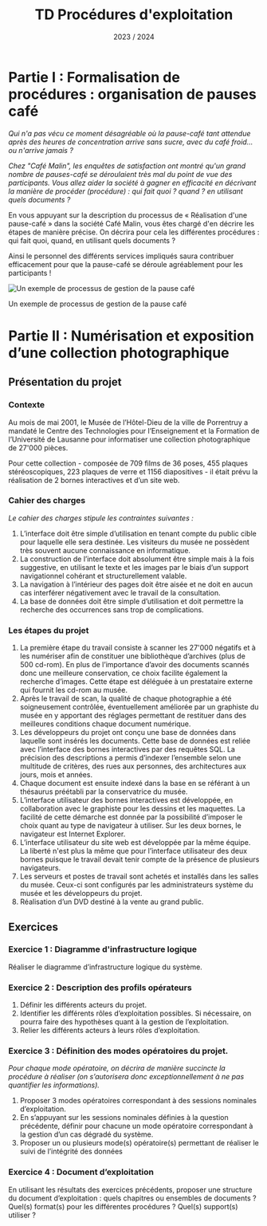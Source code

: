 ﻿---
title: TD Procédures d'exploitation
date: 2023 / 2024
---

# Partie I : Formalisation de procédures : organisation de pauses café

_Qui n'a pas vécu ce moment désagréable où la pause-café tant attendue après des heures de concentration arrive sans sucre, avec du café froid... ou n'arrive jamais ?_

_Chez "Café Malin", les enquêtes de satisfaction ont montré qu'un grand nombre de pauses-café se déroulaient très mal du point de vue des participants. Vous allez aider la société à gagner en efficacité en décrivant la manière de procéder (procédure) : qui fait quoi ? quand ? en utilisant quels documents ?_

En vous appuyant sur la description du processus de « Réalisation d'une pause-café » dans la société Café Malin, vous êtes chargé d'en décrire les étapes de manière précise. On décrira pour cela les différentes procédures : qui fait quoi, quand, en utilisant quels documents ?

Ainsi le personnel des différents services impliqués saura contribuer efficacement pour que la pause-café se déroule agréablement pour les participants !

![Un exemple de processus de gestion de la pause café](@assets/management/pause-cafe.png)

<div class="caption">Un exemple de processus de gestion de la pause café</div>

# Partie II : Numérisation et exposition d’une collection photographique

## Présentation du projet

### Contexte

Au mois de mai 2001, le Musée de l’Hôtel-Dieu de la ville de Porrentruy a mandaté le Centre des Technologies pour l’Enseignement et la Formation de l’Université de Lausanne pour informatiser une collection photographique de 27'000 pièces.

Pour cette collection - composée de 709 films de 36 poses, 455 plaques stéréoscopiques, 223 plaques de verre et 1156 diapositives - il était prévu la réalisation de 2 bornes interactives et d’un site web.

### Cahier des charges

_Le cahier des charges stipule les contraintes suivantes :_

1. L’interface doit être simple d’utilisation en tenant compte du public cible pour laquelle elle sera destinée. Les visiteurs du musée ne possèdent très souvent aucune connaissance en informatique.
1. La construction de l’interface doit absolument être simple mais à la fois suggestive, en utilisant le texte et les images par le biais d’un support navigationnel cohérant et structurellement valable.
1. La navigation à l’intérieur des pages doit être aisée et ne doit en aucun cas interférer négativement avec le travail de la consultation.
1. La base de données doit être simple d’utilisation et doit permettre la recherche des occurrences sans trop de complications.

### Les étapes du projet

1. La première étape du travail consiste à scanner les 27'000 négatifs et à les numériser afin de constituer une bibliothèque d’archives (plus de 500 cd-rom). En plus de l’importance d’avoir des documents scannés donc une meilleure conservation, ce choix facilite également la recherche d’images. Cette étape est déléguée à un prestataire externe qui fournit les cd-rom au musée.
1. Après le travail de scan, la qualité de chaque photographie a été soigneusement contrôlée, éventuellement améliorée par un graphiste du musée en y apportant des réglages permettant de restituer dans des meilleures conditions chaque document numérique.
1. Les développeurs du projet ont conçu une base de données dans laquelle sont insérés les documents. Cette base de données est reliée avec l’interface des bornes interactives par des requêtes SQL. La précision des descriptions a permis d’indexer l’ensemble selon une multitude de critères, des rues aux personnes, des architectures aux jours, mois et années.
1. Chaque document est ensuite indexé dans la base en se référant à un thésaurus préétabli par la conservatrice du musée.
1. L’interface utilisateur des bornes interactives est développée, en collaboration avec le graphiste pour les dessins et les maquettes. La facilité de cette démarche est donnée par la possibilité d’imposer le choix quant au type de navigateur à utiliser. Sur les deux bornes, le navigateur est Internet Explorer.
1. L’interface utilisateur du site web est développée par la même équipe. La liberté n'est plus la même que pour l’interface utilisateur des deux bornes puisque le travail devait tenir compte de la présence de plusieurs navigateurs.
1. Les serveurs et postes de travail sont achetés et installés dans les salles du musée. Ceux-ci sont configurés par les administrateurs système du musée et les développeurs du projet.
1. Réalisation d’un DVD destiné à la vente au grand public.

## Exercices

### Exercice 1 : Diagramme d'infrastructure logique

Réaliser le diagramme d’infrastructure logique du système.

### Exercice 2 : Description des profils opérateurs

1. Définir les différents acteurs du projet.
1. Identifier les différents rôles d’exploitation possibles. Si nécessaire, on pourra faire des hypothèses quant à la gestion de l’exploitation.
1. Relier les différents acteurs à leurs rôles d’exploitation.

### Exercice 3 : Définition des modes opératoires du projet.

_Pour chaque mode opératoire, on décrira de manière succincte la procédure à réaliser (on s’autorisera donc exceptionnellement à ne pas quantifier les informations)._ 

1. Proposer 3 modes opératoires correspondant à des sessions nominales d’exploitation.
1. En s’appuyant sur les sessions nominales définies à la question précédente, définir pour chacune un mode opératoire correspondant à la gestion d’un cas dégradé du système.
1. Proposer un ou plusieurs mode(s) opératoire(s) permettant de réaliser le suivi de l’intégrité des données

### Exercice 4 : Document d’exploitation

En utilisant les résultats des exercices précédents, proposer une structure du document d’exploitation : quels chapitres ou ensembles de documents ? Quel(s) format(s) pour les différentes procédures ? Quel(s) support(s) utiliser ?

